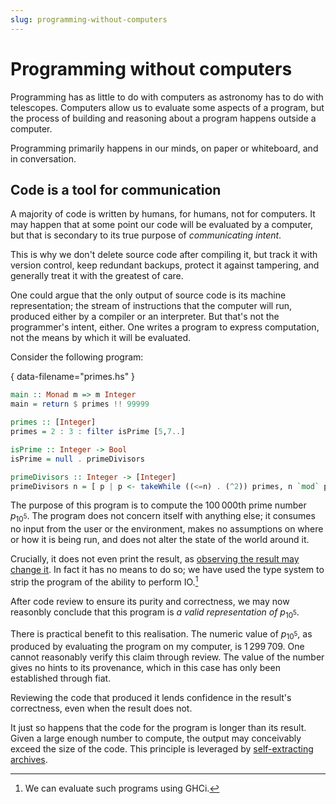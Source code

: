```yaml
---
slug: programming-without-computers
---
```


# Programming without computers

Programming has as little to do with computers as astronomy has to do with
telescopes. Computers allow us to evaluate some aspects of a program, but the
process of building and reasoning about a program happens outside a computer.

Programming primarily happens in our minds, on paper or whiteboard, and in
conversation.

## Code is a tool for communication

A majority of code is written by humans, for humans, not for computers. It may
happen that at some point our code will be evaluated by a computer, but that is
secondary to its true purpose of _communicating intent_.

This is why we don't delete source code after compiling it, but track it with
version control, keep redundant backups, protect it against tampering, and
generally treat it with the greatest of care.

One could argue that the only output of source code is its machine
representation; the stream of instructions that the computer will run, produced
either by a compiler or an interpreter. But that's not the programmer's intent,
either. One writes a program to express computation, not the means by which it
will be evaluated.

Consider the following program:

{ data-filename="primes.hs" }
```haskell
main :: Monad m => m Integer
main = return $ primes !! 99999

primes :: [Integer]
primes = 2 : 3 : filter isPrime [5,7..]

isPrime :: Integer -> Bool
isPrime = null . primeDivisors

primeDivisors :: Integer -> [Integer]
primeDivisors n = [ p | p <- takeWhile ((<=n) . (^2)) primes, n `mod` p == 0 ]
```

The purpose of this program is to compute the 100&#x202F;000th prime number
$p_{10^5}$. The program does not concern itself with anything else; it consumes
no input from the user or the environment, makes no assumptions on where or how
it is being run, and does not alter the state of the world around it.

Crucially, it does not even print the result, as [observing the result may
change it][observer]. In fact it has no means to do so; we have used the type
system to strip the program of the ability to perform IO.[^1]

[observer]: https://en.wikipedia.org/wiki/Observer_effect_(physics)

After code review to ensure its purity and correctness, we may now reasonbly
conclude that this program is _a valid representation of_ $p_{10^5}$.

There is practical benefit to this realisation. The numeric value of
$p_{10^5}$, as produced by evaluating the program on my computer, is
1&#x202F;299&#x202F;709. One cannot reasonably verify this claim through
review. The value of the number gives no hints to its provenance, which in this
case has only been established through fiat.

Reviewing the code that produced it lends confidence in the result's
correctness, even when the result does not.

It just so happens that the code for the program is longer than its result.
Given a large enough number to compute, the output may conceivably exceed the
size of the code. This principle is leveraged by [self-extracting
archives][archives].

[archives]: https://en.wikipedia.org/wiki/Self-extracting_archive

[^1]: We can evaluate such programs using GHCi.
